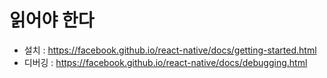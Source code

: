 # 읽어야 한다
- 설치 : https://facebook.github.io/react-native/docs/getting-started.html
- 디버깅 : https://facebook.github.io/react-native/docs/debugging.html
